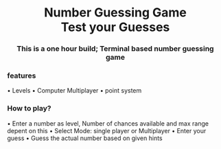 <h1 align="center">Number Guessing Game<br>Test your Guesses
 </h1>
<h3 align="center">This is a one hour build; Terminal based number guessing game</h3>

  <p>
    <h3> features </h2>
    &bull; Levels
    &bull; Computer Multiplayer
    &bull; point system
 </p>
 
 <p>
   <h3> How to play?</h3> 
   &bull; Enter a number as level, Number of chances available and max range depent on this
   &bull; Select Mode: single player or Multiplayer
   &bull; Enter your guess
   &bull; Guess the actual number based on given hints
  </p>
 
